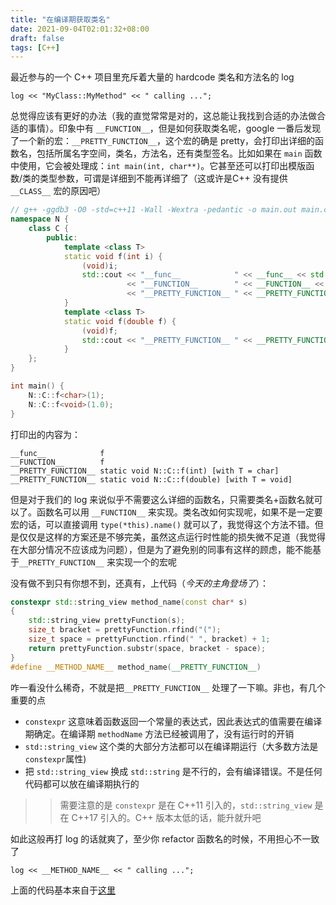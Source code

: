 ```yaml
---
title: "在编译期获取类名"
date: 2021-09-04T02:01:32+08:00
draft: false
tags: [C++]
---
```


最近参与的一个 C++ 项目里充斥着大量的 hardcode 类名和方法名的 log

```
log << "MyClass::MyMethod" << " calling ...";
```

总觉得应该有更好的办法（我的直觉常常是对的，这总能让我找到合适的办法做合适的事情）。印象中有 `__FUNCTION__`，但是如何获取类名呢，google 一番后发现了一个新的宏：`__PRETTY_FUNCTION__`，这个宏的确是 pretty，会打印出详细的函数名，包括所属名字空间，类名，方法名，还有类型签名。比如如果在 `main` 函数中使用，它会被处理成：`int main(int, char**)`。它甚至还可以打印出模版函数/类的类型参数，可谓是详细到不能再详细了（这或许是C++ 没有提供 `__CLASS__` 宏的原因吧）

```c++
// g++ -ggdb3 -O0 -std=c++11 -Wall -Wextra -pedantic -o main.out main.cpp
namespace N {
    class C {
        public:
            template <class T>
            static void f(int i) {
                (void)i;
                std::cout << "__func__            " << __func__ << std::endl
                          << "__FUNCTION__        " << __FUNCTION__ << std::endl
                          << "__PRETTY_FUNCTION__ " << __PRETTY_FUNCTION__ << std::endl;
            }
            template <class T>
            static void f(double f) {
                (void)f;
                std::cout << "__PRETTY_FUNCTION__ " << __PRETTY_FUNCTION__ << std::endl;
            }
    };
}

int main() {
    N::C::f<char>(1);
    N::C::f<void>(1.0);
}
```
打印出的内容为：
```
__func__            f
__FUNCTION__        f
__PRETTY_FUNCTION__ static void N::C::f(int) [with T = char]
__PRETTY_FUNCTION__ static void N::C::f(double) [with T = void]
```

但是对于我们的 log 来说似乎不需要这么详细的函数名，只需要类名+函数名就可以了。函数名可以用 `__FUNCTION__` 来实现。类名改如何实现呢，如果不是一定要宏的话，可以直接调用 `type(*this).name()` 就可以了，我觉得这个方法不错。但是仅仅是这样的方案还是不够完美，虽然这点运行时性能的损失微不足道（我觉得在大部分情况不应该成为问题），但是为了避免别的同事有这样的顾虑，能不能基于`__PRETTY_FUNCTION__` 来实现一个的宏呢

没有做不到只有你想不到，还真有，上代码（*今天的主角登场了*）：


``` C++
constexpr std::string_view method_name(const char* s)
{
    std::string_view prettyFunction(s);
    size_t bracket = prettyFunction.rfind("(");
    size_t space = prettyFunction.rfind(" ", bracket) + 1;
    return prettyFunction.substr(space, bracket - space);
}
#define __METHOD_NAME__ method_name(__PRETTY_FUNCTION__)
```

咋一看没什么稀奇，不就是把`__PRETTY_FUNCTION__` 处理了一下嘛。非也，有几个重要的点
+ `constexpr` 这意味着函数返回一个常量的表达式，因此表达式的值需要在编译期确定。在编译期 `methodName` 方法已经被调用了，没有运行时的开销
+ `std::string_view` 这个类的大部分方法都可以在编译期运行（大多数方法是`constexpr`属性)
+ 把 `std::string_view` 换成 `std::string` 是不行的，会有编译错误。不是任何代码都可以放在编译期执行的

>> 需要注意的是 `constexpr` 是在 C++11 引入的，`std::string_view` 是在 C++17 引入的。C++ 版本太低的话，能升就升吧

如此这般再打 log 的话就爽了，至少你 refactor 函数名的时候，不用担心不一致了

```
log << __METHOD_NAME__ << " calling ...";
```

上面的代码基本来自于[这里](https://stackoverflow.com/questions/1666802/is-there-a-class-macro-in-c)


